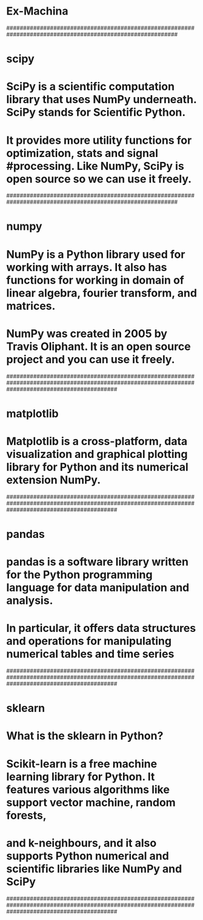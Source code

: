# Ex-Machina

###########################################################################################################
# scipy
# SciPy is a scientific computation library that uses NumPy underneath. SciPy stands for Scientific Python.
# It provides more utility functions for optimization, stats and signal #processing. Like NumPy, SciPy is open source so we can use it freely.
###########################################################################################################
# numpy
# NumPy is a Python library used for working with arrays. It also has functions for working in domain of linear algebra, fourier transform, and matrices. 
# NumPy was created in 2005 by Travis Oliphant. It is an open source project and you can use it freely.
#################################################################################################################################################
# matplotlib
# Matplotlib is a cross-platform, data visualization and graphical plotting library for Python and its numerical extension NumPy.
#################################################################################################################################################
# pandas
# pandas is a software library written for the Python programming language for data manipulation and analysis. 
# In particular, it offers data structures and operations for manipulating numerical tables and time series
#################################################################################################################################################
# sklearn
# What is the sklearn in Python?
# Scikit-learn is a free machine learning library for Python. It features various algorithms like support vector machine, random forests, 
# and k-neighbours, and it also supports Python numerical and scientific libraries like NumPy and SciPy 
#################################################################################################################################################
